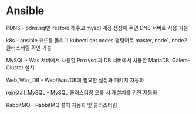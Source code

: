 # Ansible
PDNS - pdns.sql만 restore 해주고 mysql 계정 생성해 주면 DNS 서버로 사용 가능

k8s - ansible 코드를 돌리고 kubectl get nodes 명령어로 master, node1, node2 클러스터링 확인 가능

MySQL - Was 서버에서 사용할 Proxysql과 DB 서버에서 사용할 MariaDB, Galera-Cluster 설치

Web_Was_DB - Web/Was/DB에 필요한 설정과 패키지 자동화

reinstall_MySQL - MySQL 클러스터링 오류 시 재설치를 위한 자동화

RabbitMQ - RabbitMQ 설치 자동화 및 클러스터링
